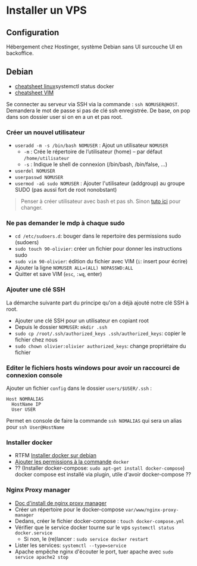 # Installer un VPS

## Configuration

Hébergement chez Hostinger, système Debian sans UI surcouche UI en backoffice.

## Debian

* [cheatsheet linux](https://linuxconfig.org/linux-commands-cheat-sheet)systemctl status docker
* [cheatsheet VIM](https://vim.rtorr.com)

Se connecter au serveur via SSH via la commande : `ssh NOMUSER@HOST`. Demandera le mot de passe si pas de clé ssh enregistrée. De base, on pop dans son dossier user si on en a un et pas root.

### Créer un nouvel utilisateur

* `useradd -m -s /bin/bash NOMUSER` : Ajout un utilisateur `NOMUSER`
  * `-m` : Crée le répertoire de l’utilisateur (home) – par défaut `/home/utilisateur`
  * `-s` : Indique le shell de connexion (/bin/bash, /bin/false, …)
* `userdel NOMUSER`
* `userpasswd NOMUSER`
* `usermod -aG sudo NOMUSER` : Ajouter l'utilisateur (addgroup) au groupe SUDO (pas aussi fort de root nonobstant)

> Penser à créer utilisateur avec bash et pas sh. Sinon [tuto ici](https://askubuntu.com/questions/325807/arrow-keys-home-end-tab-complete-keys-not-working-in-shell) pour changer.

### Ne pas demander le mdp à chaque sudo

* `cd /etc/sudoers.d`: bouger dans le repertoire des permissions sudo (sudoers)
* `sudo touch 90-olivier`: créer un fichier pour donner les instructions sudo
* `sudo vim 90-olivier`: édition du fichier avec VIM (`i`: insert pour écrire)
* Ajouter la ligne `NOMUSER ALL=(ALL) NOPASSWD:ALL`
* Quitter et save VIM (`esc`, `:wq`, enter)

### Ajouter une clé SSH

La démarche suivante part du principe qu'on a déjà ajouté notre clé SSH à root.

* Ajouter une clé SSH pour un utilisateur en copiant root
* Depuis le dossier `NOMUSER`: `mkdir .ssh`
* `sudo cp /root/.ssh/authorized_keys .ssh/authorized_keys`: copier le fichier chez nous
* `sudo chown olivier:olivier authorized_keys`: change propriétaire du fichier

### Editer le fichiers hosts windows pour avoir un raccourci de connexion console

Ajouter un fichier `config` dans le dossier `users/$USER/.ssh` :

```config
Host NOMRALIAS
  HostName IP
  User USER
```

Permet en console de faire la commande `ssh NOMALIAS` qui sera un alias pour `ssh User@HostName`

### Installer docker

* RTFM [Installer docker sur debian](https://docs.docker.com/engine/install/debian/)
* [Ajouter les permissions à la commande](https://docs.docker.com/engine/install/linux-postinstall/) `docker`
* ?? (Installer docker-compose: `sudo apt-get install docker-compose`) docker compose est installé via plugin, utile d'avoir docker-compose ??

### Nginx Proxy manager

* [Doc d'install de nginx proxy manager](https://nginxproxymanager.com/guide/#hosting-your-home-network)
* Créer un répertoire pour le docker-compose `var/www/nginx-proxy-manager`
* Dedans, créer le fichier docker-compose : `touch docker-compose.yml`
* Vérifier que le service docker tourne sur le vps `systemctl status docker.service`
  * Si non, le (re)lancer : `sudo service docker restart`
* Lister les services: `systemctl --type=service`
* Apache empêche nginx d'écouter le port, tuer apache avec `sudo service apache2 stop`
